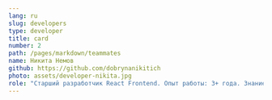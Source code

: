 ```yaml
---
lang: ru
slug: developers
type: developer
title: card
number: 2
path: /pages/markdown/teammates
name: Никита Немов
github: https://github.com/dobrynanikitich
photo: assets/developer-nikita.jpg
role: "Старший разработчик React Frontend. Опыт работы: 3+ года. Знание общих шаблонов ООП и анти-шаблонов. Хорошее понимание веб-протоколов. Готовность к рефакторингу и оптимизации написанного кода"
---
```

